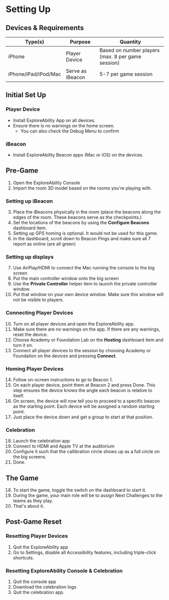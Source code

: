 # Setting Up
## Devices & Requirements
| Type(s)               | Purpose          | Quantity                                          |
|-----------------------|------------------|---------------------------------------------------|
| iPhone                | Player Device    | Based on number players (max. 8 per game session) |
| iPhone/iPad/iPod/Mac  | Serve as iBeacon | 5-7 per game session                              |

## Initial Set Up
### Player Device
- Install ExploreAbility App on all devices.
- Ensure there is no warnings on the home screen. 
  - You can also check the Debug Menu to confirm

### iBeacon
- Install ExploreAbility Beacon apps (Mac or iOS) on the devices.

## Pre-Game
1. Open the ExploreAbility Console
2. Import the room 3D model based on the rooms you're playing with.

### Setting up iBeacon
3. Place the iBeacons physically in the room (place the beacons along the edges of the room. These beacons serve as the checkpoints.)
4. Set the locations of the beacons by using the **Configure Beacons** dashboard item.
5. Setting up GPS homing is optional. It would not be used for this game.
6. In the dashboard, scroll down to Beacon Pings and make sure all 7 report as online (are all green)

### Setting up displays
7. Use AirPlay/HDMI to connect the Mac running the console to the big screen
8. Put the main controller window onto the big screen
9. Use the **Private Controller** helper item to launch the private controller window. 
10. Put that window on your own device window. Make sure this window will not be visible to players.

### Connecting Player Devices
10. Turn on all player devices and open the ExploreAbility app.
11. Make sure there are no warnings on the app. If there are any warnings, reset the device.
12. Choose Academy or Foundation Lab on the **Hosting** dashboard item and turn it on.
13. Connect all player devices to the session by choosing Academy or Foundation on the devices and pressing **Connect**.

### Homing Player Devices
14. Follow on-screen instructions to go to Beacon 1.
15. On each player device, point them at Beacon 2 and press Done. This step ensures the device knows the angle each beacon is relative to itself.
16. On screen, the device will now tell you to proceed to a specific beacon as the starting point. Each device will be assigned a random starting point.
17. Just place the device down and get a group to start at that position.

### Celebration
18. Launch the celebration app
19. Connect to HDMI and Apple TV at the auditorium
20. Configure it such that the callibration circle shows up as a full circle on the big screens.
21. Done.

## The Game
18. To start the game, toggle the switch on the dashboard to start it.
19. During the game, your main role will be to assign Next Challenges to the teams as they play.
20. That's about it.

## Post-Game Reset
### Resetting Player Devices
1. Quit the ExploreAbility app
2. Go to Settings, disable all Accessibility features, including triple-click shortcuts.

### Resetting ExploreAbility Console & Celebration
1. Quit the console app
2. Download the celebration logs
3. Quit the celebration app.

